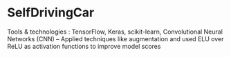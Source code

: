 # SelfDrivingCar
 Tools &amp; technologies : TensorFlow, Keras, scikit-learn, Convolutional Neural Networks (CNN) – Applied techniques like augmentation and used ELU over ReLU as activation functions to improve model scores
